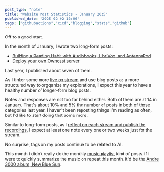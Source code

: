 ```yaml
---
post_type: "note" 
title: "Website Post Statistics - January 2025"
published_date: "2025-02-02 18:06"
tags: ["githubactions","cicd","blogging","stats","github"]
---
```


Off to a good start. 

In the month of January, I wrote two long-form posts:

- [Building a Reading Habit with Audiobooks, LibriVox, and AntennaPod](/posts/listen-audiobooks-librivox-antennapod/)
- [Deploy your own Owncast server](/posts/deploy-owncast-azure/)

Last year, I published about seven of them.

As I tinker some more [live on stream](https://www.lqdev.me/feed/first-owncast-stream) and use blog posts as a more structured way to orgqanize my explorations, I expect this year to have a healthy number of longer-form blog posts. 

Notes and responses are not too far behind either. Both of them are at 14 in January. That's about 10% and 5% the number of posts in both of those categories last year. I haven't been reposting things I'm reading as often, but I'd like to start doing that some more. 

Similar to long-form posts, as I [reflect on each stream and publish the recordings](/feed/tinkering-deepseek-r1-dotnet-github-models/), I expect at least one note every one or two weeks just for the stream.  

No surprise, tags on my posts continue to be related to AI. 

This month I didn't really do the monthly [music playlist](/tags/cratefinds) kind of posts. If I were to quickly summarize the music on repeat this month, it'd be the [Andre 3000 album, New Blue Sun](/feed/andre-3000-listening-to-the-sun/). 